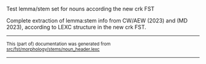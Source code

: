 

Test lemma/stem set for nouns according the new crk FST

Complete extraction of lemma:stem info from CW/AEW (2023) and (MD 2023), according to
LEXC structure in the new crk FST.

* * *

<small>This (part of) documentation was generated from [src/fst/morphology/stems/noun_header.lexc](https://github.com/giellalt/lang-crk/blob/main/src/fst/morphology/stems/noun_header.lexc)</small>

---

